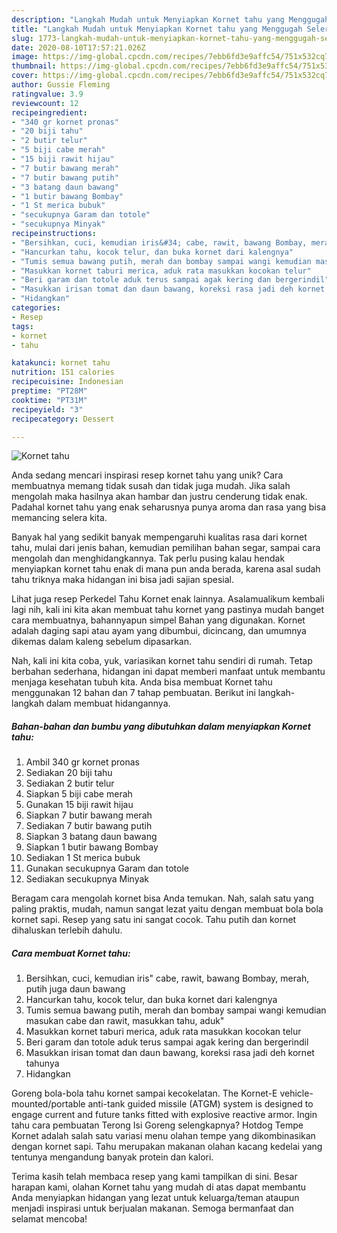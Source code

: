 ```yaml
---
description: "Langkah Mudah untuk Menyiapkan Kornet tahu yang Menggugah Selera"
title: "Langkah Mudah untuk Menyiapkan Kornet tahu yang Menggugah Selera"
slug: 1773-langkah-mudah-untuk-menyiapkan-kornet-tahu-yang-menggugah-selera
date: 2020-08-10T17:57:21.026Z
image: https://img-global.cpcdn.com/recipes/7ebb6fd3e9affc54/751x532cq70/kornet-tahu-foto-resep-utama.jpg
thumbnail: https://img-global.cpcdn.com/recipes/7ebb6fd3e9affc54/751x532cq70/kornet-tahu-foto-resep-utama.jpg
cover: https://img-global.cpcdn.com/recipes/7ebb6fd3e9affc54/751x532cq70/kornet-tahu-foto-resep-utama.jpg
author: Gussie Fleming
ratingvalue: 3.9
reviewcount: 12
recipeingredient:
- "340 gr kornet pronas"
- "20 biji tahu"
- "2 butir telur"
- "5 biji cabe merah"
- "15 biji rawit hijau"
- "7 butir bawang merah"
- "7 butir bawang putih"
- "3 batang daun bawang"
- "1 butir bawang Bombay"
- "1 St merica bubuk"
- "secukupnya Garam dan totole"
- "secukupnya Minyak"
recipeinstructions:
- "Bersihkan, cuci, kemudian iris&#34; cabe, rawit, bawang Bombay, merah, putih juga daun bawang"
- "Hancurkan tahu, kocok telur, dan buka kornet dari kalengnya"
- "Tumis semua bawang putih, merah dan bombay sampai wangi kemudian masukan cabe dan rawit, masukkan tahu, aduk&#34;"
- "Masukkan kornet taburi merica, aduk rata masukkan kocokan telur"
- "Beri garam dan totole aduk terus sampai agak kering dan bergerindil"
- "Masukkan irisan tomat dan daun bawang, koreksi rasa jadi deh kornet tahunya"
- "Hidangkan"
categories:
- Resep
tags:
- kornet
- tahu

katakunci: kornet tahu 
nutrition: 151 calories
recipecuisine: Indonesian
preptime: "PT28M"
cooktime: "PT31M"
recipeyield: "3"
recipecategory: Dessert

---
```



![Kornet tahu](https://img-global.cpcdn.com/recipes/7ebb6fd3e9affc54/751x532cq70/kornet-tahu-foto-resep-utama.jpg)

Anda sedang mencari inspirasi resep kornet tahu yang unik? Cara membuatnya memang tidak susah dan tidak juga mudah. Jika salah mengolah maka hasilnya akan hambar dan justru cenderung tidak enak. Padahal kornet tahu yang enak seharusnya punya aroma dan rasa yang bisa memancing selera kita.

Banyak hal yang sedikit banyak mempengaruhi kualitas rasa dari kornet tahu, mulai dari jenis bahan, kemudian pemilihan bahan segar, sampai cara mengolah dan menghidangkannya. Tak perlu pusing kalau hendak menyiapkan kornet tahu enak di mana pun anda berada, karena asal sudah tahu triknya maka hidangan ini bisa jadi sajian spesial.

Lihat juga resep Perkedel Tahu Kornet enak lainnya. Asalamualikum kembali lagi nih, kali ini kita akan membuat tahu kornet yang pastinya mudah banget cara membuatnya, bahannyapun simpel Bahan yang digunakan. Kornet adalah daging sapi atau ayam yang dibumbui, dicincang, dan umumnya dikemas dalam kaleng sebelum dipasarkan.


Nah, kali ini kita coba, yuk, variasikan kornet tahu sendiri di rumah. Tetap berbahan sederhana, hidangan ini dapat memberi manfaat untuk membantu menjaga kesehatan tubuh kita. Anda bisa membuat Kornet tahu menggunakan 12 bahan dan 7 tahap pembuatan. Berikut ini langkah-langkah dalam membuat hidangannya.

<!--inarticleads1-->

##### Bahan-bahan dan bumbu yang dibutuhkan dalam menyiapkan Kornet tahu:

1. Ambil 340 gr kornet pronas
1. Sediakan 20 biji tahu
1. Sediakan 2 butir telur
1. Siapkan 5 biji cabe merah
1. Gunakan 15 biji rawit hijau
1. Siapkan 7 butir bawang merah
1. Sediakan 7 butir bawang putih
1. Siapkan 3 batang daun bawang
1. Siapkan 1 butir bawang Bombay
1. Sediakan 1 St merica bubuk
1. Gunakan secukupnya Garam dan totole
1. Sediakan secukupnya Minyak


Beragam cara mengolah kornet bisa Anda temukan. Nah, salah satu yang paling praktis, mudah, namun sangat lezat yaitu dengan membuat bola bola kornet sapi. Resep yang satu ini sangat cocok. Tahu putih dan kornet dihaluskan terlebih dahulu. 

<!--inarticleads2-->

##### Cara membuat Kornet tahu:

1. Bersihkan, cuci, kemudian iris&#34; cabe, rawit, bawang Bombay, merah, putih juga daun bawang
1. Hancurkan tahu, kocok telur, dan buka kornet dari kalengnya
1. Tumis semua bawang putih, merah dan bombay sampai wangi kemudian masukan cabe dan rawit, masukkan tahu, aduk&#34;
1. Masukkan kornet taburi merica, aduk rata masukkan kocokan telur
1. Beri garam dan totole aduk terus sampai agak kering dan bergerindil
1. Masukkan irisan tomat dan daun bawang, koreksi rasa jadi deh kornet tahunya
1. Hidangkan


Goreng bola-bola tahu kornet sampai kecokelatan. The Kornet-E vehicle-mounted/portable anti-tank guided missile (ATGM) system is designed to engage current and future tanks fitted with explosive reactive armor. Ingin tahu cara pembuatan Terong Isi Goreng selengkapnya? Hotdog Tempe Kornet adalah salah satu variasi menu olahan tempe yang dikombinasikan dengan kornet sapi. Tahu merupakan makanan olahan kacang kedelai yang tentunya mengandung banyak protein dan kalori. 

Terima kasih telah membaca resep yang kami tampilkan di sini. Besar harapan kami, olahan Kornet tahu yang mudah di atas dapat membantu Anda menyiapkan hidangan yang lezat untuk keluarga/teman ataupun menjadi inspirasi untuk berjualan makanan. Semoga bermanfaat dan selamat mencoba!
